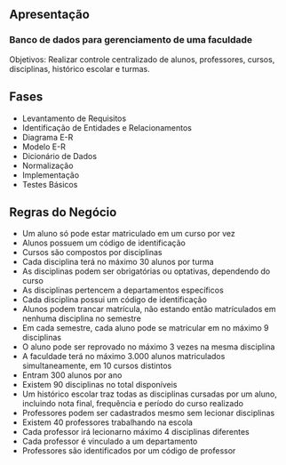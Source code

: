## Apresentação

### Banco de dados para gerenciamento de uma faculdade

Objetivos: Realizar controle centralizado de alunos, professores, cursos, disciplinas, histórico escolar e turmas.

## Fases

- Levantamento de Requisitos
- Identificação de Entidades e Relacionamentos
- Diagrama E-R
- Modelo E-R
- Dicionário de Dados
- Normalização
- Implementação
- Testes Básicos

## Regras do Negócio

- Um aluno só pode estar matriculado em um curso por vez
- Alunos possuem um código de identificação
- Cursos são compostos por disciplinas
- Cada disciplina terá no máximo 30 alunos por turma
- As disciplinas podem ser obrigatórias ou optativas, dependendo do curso
- As disciplinas pertencem a departamentos específicos
- Cada disciplina possui um código de identificação
- Alunos podem trancar matrícula, não estando então matrículados em nenhuma disciplina no semestre
- Em cada semestre, cada aluno pode se matricular em no máximo 9 disciplinas
- O aluno pode ser reprovado no máximo 3 vezes na mesma disciplina
- A faculdade terá no máximo 3.000 alunos matriculados simultaneamente, em 10 cursos distintos
- Entram 300 alunos por ano
- Existem 90 disciplinas no total disponíveis
- Um histórico escolar traz todas as disciplinas cursadas por um aluno, incluindo nota final, frequência e período do curso realizado
- Professores podem ser cadastrados mesmo sem lecionar disciplinas
- Existem 40 professores trabalhando na escola
- Cada professor irá lecionarno máximo 4 disciplinas diferentes
- Cada professor é vinculado a um departamento
- Professores são identificados por um código de professor
